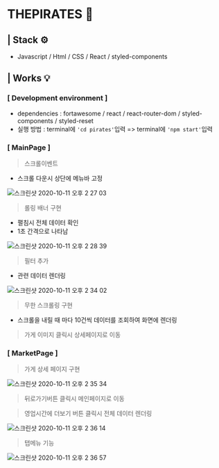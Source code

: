 # THEPIRATES 🦈

## | Stack ⚙️

- Javascript / Html / CSS / React / styled-components

## | Works 💡

### [ Development environment ]

- dependencies : fortawesome / react / react-router-dom / styled-components / styled-reset
- 실행 방법 : terminal에 `'cd pirates'`입력 => terminal에 `'npm start'`입력

### [ MainPage ]

> 스크롤이벤트

- 스크롤 다운시 상단에 메뉴바 고정

![스크린샷 2020-10-11 오후 2 27 03](https://user-images.githubusercontent.com/59153077/95671092-deda9400-0bcd-11eb-9770-794b933bf831.png)

> 롤링 배너 구현

- 펼침시 전체 데이터 확인
- 1초 간격으로 나타남

![스크린샷 2020-10-11 오후 2 28 39](https://user-images.githubusercontent.com/59153077/95671115-12b5b980-0bce-11eb-9688-265baf277e1a.png)

> 필터 추가

- 관련 데이터 렌더링

![스크린샷 2020-10-11 오후 2 34 02](https://user-images.githubusercontent.com/59153077/95671191-d2a30680-0bce-11eb-9052-105be681e400.png)

> 무한 스크롤링 구현

- 스크롤을 내릴 때 마다 10건씩 데이터를 조회하여 화면에 렌더링

> 가게 이미지 클릭시 상세페이지로 이동

### [ MarketPage ]

> 가게 상세 페이지 구현

![스크린샷 2020-10-11 오후 2 35 34](https://user-images.githubusercontent.com/59153077/95671210-0aaa4980-0bcf-11eb-90f3-f8375bc870d0.png)

> 뒤로가기버튼 클릭시 메인페이지로 이동

> 영업시간에 더보기 버튼 클릭시 전체 데이터 렌더링

![스크린샷 2020-10-11 오후 2 36 14](https://user-images.githubusercontent.com/59153077/95671220-21e93700-0bcf-11eb-914a-97cac86d95cb.png)

> 탭메뉴 기능

![스크린샷 2020-10-11 오후 2 36 57](https://user-images.githubusercontent.com/59153077/95671227-3af1e800-0bcf-11eb-821e-866c619bf496.png)
